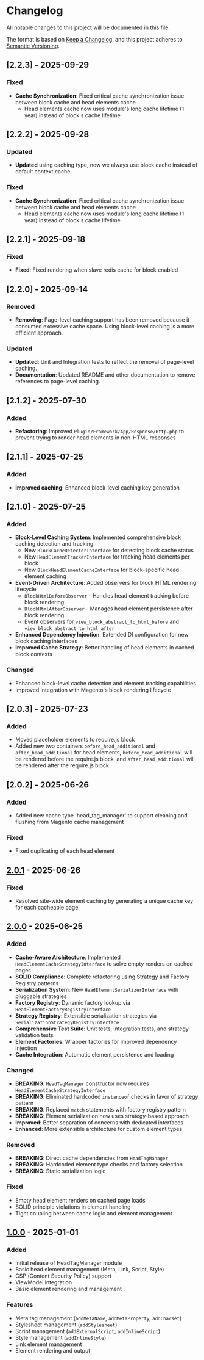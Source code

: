 # Changelog

All notable changes to this project will be documented in this file.

The format is based on [Keep a Changelog](https://keepachangelog.com/en/1.0.0/),
and this project adheres to [Semantic Versioning](https://semver.org/spec/v2.0.0.html).

## [2.2.3] - 2025-09-29

### Fixed
- **Cache Synchronization**: Fixed critical cache synchronization issue between block cache and head elements cache
  - Head elements cache now uses module's long cache lifetime (1 year) instead of block's cache lifetime

## [2.2.2] - 2025-09-28

### Updated
- **Updated** using caching type, now we always use block cache instead of default context cache

### Fixed
- **Cache Synchronization**: Fixed critical cache synchronization issue between block cache and head elements cache
  - Head elements cache now uses module's long cache lifetime (1 year) instead of block's cache lifetime

## [2.2.1] - 2025-09-18

### Fixed
- **Fixed**: Fixed rendering when slave redis cache for block enabled

## [2.2.0] - 2025-09-14
### Removed
- **Removing**: Page-level caching support has been removed because it consumed excessive cache space. Using block-level caching is a more efficient approach.

### Updated
- **Updated**: Unit and Integration tests to reflect the removal of page-level caching.
- **Documentation**: Updated README and other documentation to remove references to page-level caching.

## [2.1.2] - 2025-07-30
### Added
- **Refactoring**: Improved `Plugin/Framework/App/Response/Http.php` to prevent trying to render head elements in non-HTML responses

## [2.1.1] - 2025-07-25
### Added
- **Improved caching**: Enhanced block-level caching key generation

## [2.1.0] - 2025-07-25
### Added
- **Block-Level Caching System**: Implemented comprehensive block caching detection and tracking
  - New `BlockCacheDetectorInterface` for detecting block cache status
  - New `HeadElementTrackerInterface` for tracking head elements per block
  - New `BlockHeadElementCacheInterface` for block-specific head element caching
- **Event-Driven Architecture**: Added observers for block HTML rendering lifecycle
  - `BlockHtmlBeforeObserver` - Handles head element tracking before block rendering
  - `BlockHtmlAfterObserver` - Manages head element persistence after block rendering
  - Event observers for `view_block_abstract_to_html_before` and `view_block_abstract_to_html_after`
- **Enhanced Dependency Injection**: Extended DI configuration for new block caching interfaces
- **Improved Cache Strategy**: Better handling of head elements in cached block contexts

### Changed
- Enhanced block-level cache detection and element tracking capabilities
- Improved integration with Magento's block rendering lifecycle

## [2.0.3] - 2025-07-23
### Added
- Moved placeholder elements to require.js block
- Added new two containers `before_head_additional` and `after_head_additional` for head elements, `before_head_additional` will be rendered before the require.js block, and `after_head_additional` will be rendered after the require.js block

## [2.0.2] - 2025-06-26
### Added
- Added new cache type 'head_tag_manager' to support cleaning and flushing from Magento cache management

### Fixed
- Fixed duplicating of each head element

## [2.0.1] - 2025-06-26
### Fixed
- Resolved site-wide element caching by generating a unique cache key for each cacheable page

## [2.0.0] - 2025-06-25

### Added
- **Cache-Aware Architecture**: Implemented `HeadElementCacheStrategyInterface` to solve empty renders on cached pages
- **SOLID Compliance**: Complete refactoring using Strategy and Factory Registry patterns
- **Serialization System**: New `HeadElementSerializerInterface` with pluggable strategies
- **Factory Registry**: Dynamic factory lookup via `HeadElementFactoryRegistryInterface`
- **Strategy Registry**: Extensible serialization strategies via `SerializationStrategyRegistryInterface`
- **Comprehensive Test Suite**: Unit tests, integration tests, and strategy validation tests
- **Element Factories**: Wrapper factories for improved dependency injection
- **Cache Integration**: Automatic element persistence and loading

### Changed
- **BREAKING**: `HeadTagManager` constructor now requires `HeadElementCacheStrategyInterface`
- **BREAKING**: Eliminated hardcoded `instanceof` checks in favor of strategy pattern
- **BREAKING**: Replaced `match` statements with factory registry pattern
- **BREAKING**: Element serialization now uses strategy-based approach
- **Improved**: Better separation of concerns with dedicated interfaces
- **Enhanced**: More extensible architecture for custom element types

### Removed
- **BREAKING**: Direct cache dependencies from `HeadTagManager`
- **BREAKING**: Hardcoded element type checks and factory selection
- **BREAKING**: Static serialization logic

### Fixed
- Empty head element renders on cached page loads
- SOLID principle violations in element handling
- Tight coupling between cache logic and element management


## [1.0.0] - 2025-01-01

### Added
- Initial release of HeadTagManager module
- Basic head element management (Meta, Link, Script, Style)
- CSP (Content Security Policy) support
- ViewModel integration
- Basic element rendering and management

### Features
- Meta tag management (`addMetaName`, `addMetaProperty`, `addCharset`)
- Stylesheet management (`addStylesheet`)
- Script management (`addExternalScript`, `addInlineScript`)
- Style management (`addInlineStyle`)
- Link element management
- Element rendering and output

[2.0.1]: https://github.com/hryvinskyi/magento2-head-tag-manager/compare/2.0.0...2.0.1
[2.0.0]: https://github.com/hryvinskyi/magento2-head-tag-manager/compare/1.0.0...2.0.0
[1.0.0]: https://github.com/hryvinskyi/magento2-head-tag-manager/releases/tag/1.0.0